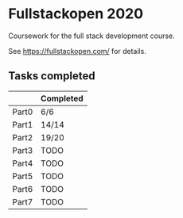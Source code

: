 # Fullstackopen 2020
Coursework for the full stack development course.<br/>

See https://fullstackopen.com/ for details.
## Tasks completed
|  |Completed  |
|--|--|
|Part0 | 6/6 |
|Part1 | 14/14 |
|Part2 | 19/20 |
|Part3 | TODO |
|Part4 | TODO |
|Part5 | TODO |
|Part6 | TODO |
|Part7 | TODO |
